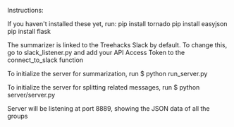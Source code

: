 Instructions:

If you haven't installed these yet, run:
pip install tornado
pip install easyjson
pip install flask

The summarizer is linked to the Treehacks Slack by default. 
To change this, go to slack_listener.py and add your API Access Token
to the connect_to_slack function

To initialize the server for summarization, run
$ python run_server.py

To initialize the server for splitting related messages, run
$ python server/server.py

Server will be listening at port 8889, showing the JSON data of all the groups

